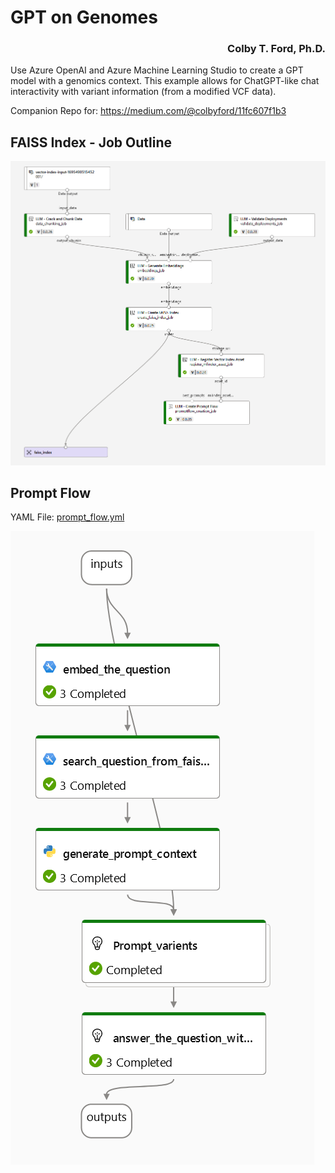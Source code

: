# GPT on Genomes

<h3 align="right">Colby T. Ford, Ph.D.</h3>


Use Azure OpenAI and Azure Machine Learning Studio to create a GPT model with a genomics context. This example allows for ChatGPT-like chat interactivity with variant information (from a modified VCF data).

Companion Repo for: https://medium.com/@colbyford/11fc607f1b3


## FAISS Index - Job Outline

![FAISS Job Outline](img/faiss_job_outline.png)


## Prompt Flow

YAML File: [prompt_flow.yml](prompt_flow.yml)

![Prompt flow diagram](img/prompt_flow.png)